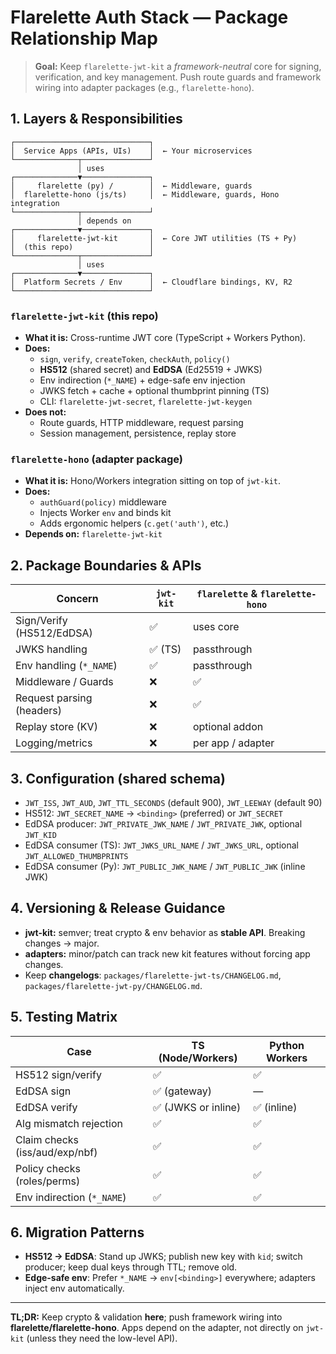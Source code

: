 # Flarelette Auth Stack — Package Relationship Map

> **Goal:** Keep `flarelette-jwt-kit` a _framework-neutral_ core for signing, verification, and key management. Push route guards and framework wiring into adapter packages (e.g., `flarelette-hono`).

## 1. Layers & Responsibilities

```text
┌──────────────────────────────┐
│  Service Apps (APIs, UIs)    │  ← Your microservices
└──────────────┬───────────────┘
               │ uses
┌──────────────▼───────────────┐
│     flarelette (py) /        │  ← Middleware, guards
│  flarelette-hono (js/ts)     │  ← Middleware, guards, Hono integration
└──────────────┬───────────────┘
               │ depends on
┌──────────────▼───────────────┐
│     flarelette-jwt-kit       │  ← Core JWT utilities (TS + Py)
│  (this repo)                 │
└──────────────┬───────────────┘
               │ uses
┌──────────────▼───────────────┐
│  Platform Secrets / Env      │  ← Cloudflare bindings, KV, R2
└──────────────────────────────┘
```

### `flarelette-jwt-kit` (this repo)

- **What it is:** Cross-runtime JWT core (TypeScript + Workers Python).
- **Does:**
  - `sign`, `verify`, `createToken`, `checkAuth`, `policy()`
  - **HS512** (shared secret) and **EdDSA** (Ed25519 + JWKS)
  - Env indirection (`*_NAME`) + edge-safe env injection
  - JWKS fetch + cache + optional thumbprint pinning (TS)
  - CLI: `flarelette-jwt-secret`, `flarelette-jwt-keygen`
- **Does not:**
  - Route guards, HTTP middleware, request parsing
  - Session management, persistence, replay store

### `flarelette-hono` (adapter package)

- **What it is:** Hono/Workers integration sitting on top of `jwt-kit`.
- **Does:**
  - `authGuard(policy)` middleware
  - Injects Worker `env` and binds kit
  - Adds ergonomic helpers (`c.get('auth')`, etc.)
- **Depends on:** `flarelette-jwt-kit`

## 2. Package Boundaries & APIs

| Concern                   | `jwt-kit` | `flarelette` & `flarelette-hono` |
| ------------------------- | --------- | -------------------------------- |
| Sign/Verify (HS512/EdDSA) | ✅        | uses core                        |
| JWKS handling             | ✅ (TS)   | passthrough                      |
| Env handling (`*_NAME`)   | ✅        | passthrough                      |
| Middleware / Guards       | ❌        | ✅                               |
| Request parsing (headers) | ❌        | ✅                               |
| Replay store (KV)         | ❌        | optional addon                   |
| Logging/metrics           | ❌        | per app / adapter                |

## 3. Configuration (shared schema)

- `JWT_ISS`, `JWT_AUD`, `JWT_TTL_SECONDS` (default 900), `JWT_LEEWAY` (default 90)
- HS512: `JWT_SECRET_NAME` → `<binding>` (preferred) or `JWT_SECRET`
- EdDSA producer: `JWT_PRIVATE_JWK_NAME` / `JWT_PRIVATE_JWK`, optional `JWT_KID`
- EdDSA consumer (TS): `JWT_JWKS_URL_NAME` / `JWT_JWKS_URL`, optional `JWT_ALLOWED_THUMBPRINTS`
- EdDSA consumer (Py): `JWT_PUBLIC_JWK_NAME` / `JWT_PUBLIC_JWK` (inline JWK)

## 4. Versioning & Release Guidance

- **jwt-kit:** semver; treat crypto & env behavior as **stable API**. Breaking changes → major.
- **adapters:** minor/patch can track new kit features without forcing app changes.
- Keep **changelogs**: `packages/flarelette-jwt-ts/CHANGELOG.md`, `packages/flarelette-jwt-py/CHANGELOG.md`.

## 5. Testing Matrix

| Case                           | TS (Node/Workers)   | Python Workers |
| ------------------------------ | ------------------- | -------------- |
| HS512 sign/verify              | ✅                  | ✅             |
| EdDSA sign                     | ✅ (gateway)        | —              |
| EdDSA verify                   | ✅ (JWKS or inline) | ✅ (inline)    |
| Alg mismatch rejection         | ✅                  | ✅             |
| Claim checks (iss/aud/exp/nbf) | ✅                  | ✅             |
| Policy checks (roles/perms)    | ✅                  | ✅             |
| Env indirection (`*_NAME`)     | ✅                  | ✅             |

## 6. Migration Patterns

- **HS512 → EdDSA**: Stand up JWKS; publish new key with `kid`; switch producer; keep dual keys through TTL; remove old.
- **Edge-safe env**: Prefer `*_NAME` → `env[<binding>]` everywhere; adapters inject env automatically.

---

**TL;DR:** Keep crypto & validation **here**; push framework wiring into **flarelette/flarelette-hono**. Apps depend on the adapter, not directly on `jwt-kit` (unless they need the low-level API).
